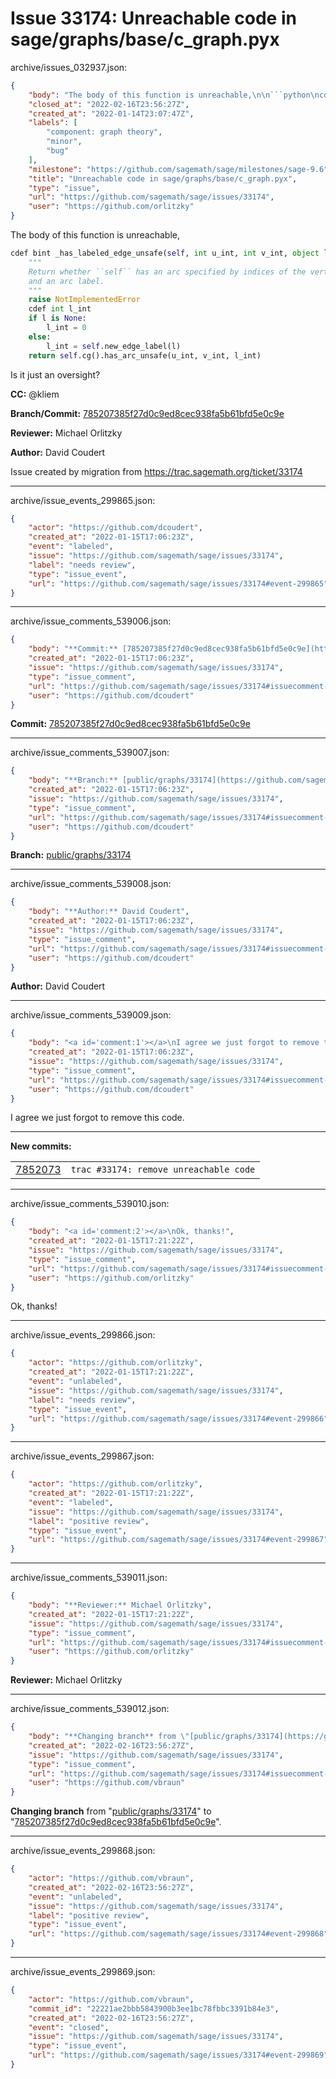 # Issue 33174: Unreachable code in sage/graphs/base/c_graph.pyx

archive/issues_032937.json:
```json
{
    "body": "The body of this function is unreachable,\n\n```python\ncdef bint _has_labeled_edge_unsafe(self, int u_int, int v_int, object l) except -1:\n    \"\"\"                                                                     \n    Return whether ``self`` has an arc specified by indices of the vertices \n    and an arc label.                                                       \n    \"\"\"\n    raise NotImplementedError\n    cdef int l_int\n    if l is None:\n        l_int = 0\n    else:\n        l_int = self.new_edge_label(l)\n    return self.cg().has_arc_unsafe(u_int, v_int, l_int)\n```\n\nIs it just an oversight?\n\n**CC:**  @kliem\n\n**Branch/Commit:** [785207385f27d0c9ed8cec938fa5b61bfd5e0c9e](https://github.com/sagemath/sagetrac-mirror/commit/785207385f27d0c9ed8cec938fa5b61bfd5e0c9e)\n\n**Reviewer:** Michael Orlitzky\n\n**Author:** David Coudert\n\nIssue created by migration from https://trac.sagemath.org/ticket/33174\n\n",
    "closed_at": "2022-02-16T23:56:27Z",
    "created_at": "2022-01-14T23:07:47Z",
    "labels": [
        "component: graph theory",
        "minor",
        "bug"
    ],
    "milestone": "https://github.com/sagemath/sage/milestones/sage-9.6",
    "title": "Unreachable code in sage/graphs/base/c_graph.pyx",
    "type": "issue",
    "url": "https://github.com/sagemath/sage/issues/33174",
    "user": "https://github.com/orlitzky"
}
```
The body of this function is unreachable,

```python
cdef bint _has_labeled_edge_unsafe(self, int u_int, int v_int, object l) except -1:
    """                                                                     
    Return whether ``self`` has an arc specified by indices of the vertices 
    and an arc label.                                                       
    """
    raise NotImplementedError
    cdef int l_int
    if l is None:
        l_int = 0
    else:
        l_int = self.new_edge_label(l)
    return self.cg().has_arc_unsafe(u_int, v_int, l_int)
```

Is it just an oversight?

**CC:**  @kliem

**Branch/Commit:** [785207385f27d0c9ed8cec938fa5b61bfd5e0c9e](https://github.com/sagemath/sagetrac-mirror/commit/785207385f27d0c9ed8cec938fa5b61bfd5e0c9e)

**Reviewer:** Michael Orlitzky

**Author:** David Coudert

Issue created by migration from https://trac.sagemath.org/ticket/33174





---

archive/issue_events_299865.json:
```json
{
    "actor": "https://github.com/dcoudert",
    "created_at": "2022-01-15T17:06:23Z",
    "event": "labeled",
    "issue": "https://github.com/sagemath/sage/issues/33174",
    "label": "needs review",
    "type": "issue_event",
    "url": "https://github.com/sagemath/sage/issues/33174#event-299865"
}
```



---

archive/issue_comments_539006.json:
```json
{
    "body": "**Commit:** [785207385f27d0c9ed8cec938fa5b61bfd5e0c9e](https://github.com/sagemath/sagetrac-mirror/commit/785207385f27d0c9ed8cec938fa5b61bfd5e0c9e)",
    "created_at": "2022-01-15T17:06:23Z",
    "issue": "https://github.com/sagemath/sage/issues/33174",
    "type": "issue_comment",
    "url": "https://github.com/sagemath/sage/issues/33174#issuecomment-539006",
    "user": "https://github.com/dcoudert"
}
```

**Commit:** [785207385f27d0c9ed8cec938fa5b61bfd5e0c9e](https://github.com/sagemath/sagetrac-mirror/commit/785207385f27d0c9ed8cec938fa5b61bfd5e0c9e)



---

archive/issue_comments_539007.json:
```json
{
    "body": "**Branch:** [public/graphs/33174](https://github.com/sagemath/sagetrac-mirror/tree/public/graphs/33174)",
    "created_at": "2022-01-15T17:06:23Z",
    "issue": "https://github.com/sagemath/sage/issues/33174",
    "type": "issue_comment",
    "url": "https://github.com/sagemath/sage/issues/33174#issuecomment-539007",
    "user": "https://github.com/dcoudert"
}
```

**Branch:** [public/graphs/33174](https://github.com/sagemath/sagetrac-mirror/tree/public/graphs/33174)



---

archive/issue_comments_539008.json:
```json
{
    "body": "**Author:** David Coudert",
    "created_at": "2022-01-15T17:06:23Z",
    "issue": "https://github.com/sagemath/sage/issues/33174",
    "type": "issue_comment",
    "url": "https://github.com/sagemath/sage/issues/33174#issuecomment-539008",
    "user": "https://github.com/dcoudert"
}
```

**Author:** David Coudert



---

archive/issue_comments_539009.json:
```json
{
    "body": "<a id='comment:1'></a>\nI agree we just forgot to remove this code.\n\n---\n**New commits:**\n<table><tr><td><a href=\"https://github.com/sagemath/sagetrac-mirror/commit/785207385f27d0c9ed8cec938fa5b61bfd5e0c9e\">7852073</a></td><td><code>trac #33174: remove unreachable code</code></td></tr></table>\n",
    "created_at": "2022-01-15T17:06:23Z",
    "issue": "https://github.com/sagemath/sage/issues/33174",
    "type": "issue_comment",
    "url": "https://github.com/sagemath/sage/issues/33174#issuecomment-539009",
    "user": "https://github.com/dcoudert"
}
```

<a id='comment:1'></a>
I agree we just forgot to remove this code.

---
**New commits:**
<table><tr><td><a href="https://github.com/sagemath/sagetrac-mirror/commit/785207385f27d0c9ed8cec938fa5b61bfd5e0c9e">7852073</a></td><td><code>trac #33174: remove unreachable code</code></td></tr></table>




---

archive/issue_comments_539010.json:
```json
{
    "body": "<a id='comment:2'></a>\nOk, thanks!",
    "created_at": "2022-01-15T17:21:22Z",
    "issue": "https://github.com/sagemath/sage/issues/33174",
    "type": "issue_comment",
    "url": "https://github.com/sagemath/sage/issues/33174#issuecomment-539010",
    "user": "https://github.com/orlitzky"
}
```

<a id='comment:2'></a>
Ok, thanks!



---

archive/issue_events_299866.json:
```json
{
    "actor": "https://github.com/orlitzky",
    "created_at": "2022-01-15T17:21:22Z",
    "event": "unlabeled",
    "issue": "https://github.com/sagemath/sage/issues/33174",
    "label": "needs review",
    "type": "issue_event",
    "url": "https://github.com/sagemath/sage/issues/33174#event-299866"
}
```



---

archive/issue_events_299867.json:
```json
{
    "actor": "https://github.com/orlitzky",
    "created_at": "2022-01-15T17:21:22Z",
    "event": "labeled",
    "issue": "https://github.com/sagemath/sage/issues/33174",
    "label": "positive review",
    "type": "issue_event",
    "url": "https://github.com/sagemath/sage/issues/33174#event-299867"
}
```



---

archive/issue_comments_539011.json:
```json
{
    "body": "**Reviewer:** Michael Orlitzky",
    "created_at": "2022-01-15T17:21:22Z",
    "issue": "https://github.com/sagemath/sage/issues/33174",
    "type": "issue_comment",
    "url": "https://github.com/sagemath/sage/issues/33174#issuecomment-539011",
    "user": "https://github.com/orlitzky"
}
```

**Reviewer:** Michael Orlitzky



---

archive/issue_comments_539012.json:
```json
{
    "body": "**Changing branch** from \"[public/graphs/33174](https://github.com/sagemath/sagetrac-mirror/tree/public/graphs/33174)\" to \"[785207385f27d0c9ed8cec938fa5b61bfd5e0c9e](https://github.com/sagemath/sagetrac-mirror/commit/785207385f27d0c9ed8cec938fa5b61bfd5e0c9e)\".",
    "created_at": "2022-02-16T23:56:27Z",
    "issue": "https://github.com/sagemath/sage/issues/33174",
    "type": "issue_comment",
    "url": "https://github.com/sagemath/sage/issues/33174#issuecomment-539012",
    "user": "https://github.com/vbraun"
}
```

**Changing branch** from "[public/graphs/33174](https://github.com/sagemath/sagetrac-mirror/tree/public/graphs/33174)" to "[785207385f27d0c9ed8cec938fa5b61bfd5e0c9e](https://github.com/sagemath/sagetrac-mirror/commit/785207385f27d0c9ed8cec938fa5b61bfd5e0c9e)".



---

archive/issue_events_299868.json:
```json
{
    "actor": "https://github.com/vbraun",
    "created_at": "2022-02-16T23:56:27Z",
    "event": "unlabeled",
    "issue": "https://github.com/sagemath/sage/issues/33174",
    "label": "positive review",
    "type": "issue_event",
    "url": "https://github.com/sagemath/sage/issues/33174#event-299868"
}
```



---

archive/issue_events_299869.json:
```json
{
    "actor": "https://github.com/vbraun",
    "commit_id": "22221ae2bbb5843900b3ee1bc78fbbc3391b84e3",
    "created_at": "2022-02-16T23:56:27Z",
    "event": "closed",
    "issue": "https://github.com/sagemath/sage/issues/33174",
    "type": "issue_event",
    "url": "https://github.com/sagemath/sage/issues/33174#event-299869"
}
```

